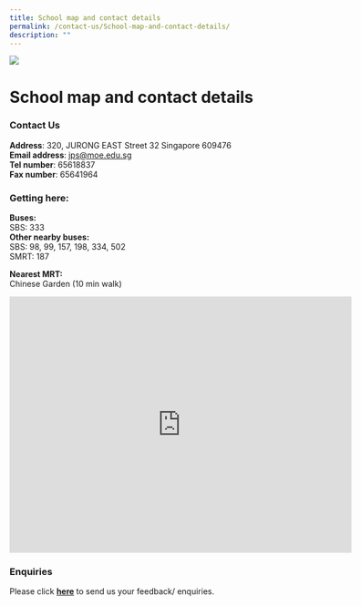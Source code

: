```yaml
---
title: School map and contact details
permalink: /contact-us/School-map-and-contact-details/
description: ""
---
```

![](/images/Banner.png)

School map and contact details
==============================

### Contact Us
**Address**: 320, JURONG EAST Street 32 Singapore 609476  
**Email address**: [jps@moe.edu.sg](mailto:jps@moe.edu.sg)  
**Tel number**: 65618837  
**Fax number**: 65641964




### Getting here:

<b>Buses:</b> <br>
SBS: 333  
<b>Other nearby buses:</b> <br>
SBS: 98, 99, 157, 198, 334, 502  
SMRT: 187  
  
<b>Nearest MRT:</b> <br> Chinese Garden (10 min walk)

<iframe loading="lazy" allowfullscreen="" style="border:0;" height="450" width="600" src="https://www.google.com/maps/embed?pb=!1m14!1m8!1m3!1d7977.426067015771!2d103.732992!3d1.348679!3m2!1i1024!2i768!4f13.1!3m3!1m2!1s0x31da1021a0688c77%3A0x8c2fa9470323fa89!2sJurong%20Primary%20School!5e0!3m2!1sen!2sus!4v1675868369623!5m2!1sen!2sus"></iframe>


### Enquiries

  
Please click&nbsp;[<b>here</b>](mailto:jps@moe.edu.sg)&nbsp;to send us your feedback/ enquiries.